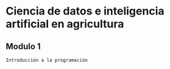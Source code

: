 # Ciencia de datos e inteligencia artificial en agricultura

## Modulo 1

    Introducción a la programación
